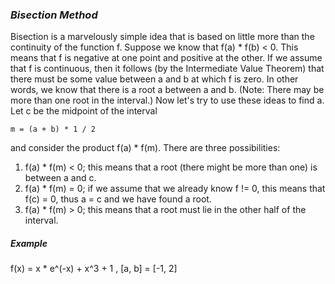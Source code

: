 ### *Bisection Method*
Bisection is a marvelously simple idea that is based on little more than the continuity of the function f. Suppose we know that f(a) * f(b) < 0. This means that f is negative at one point and positive at the other. If we assume that f is continuous, then it follows (by the Intermediate Value Theorem) that there must be some value between a and b at which f is zero. In other words, we know that there is a root a between a and b. (Note: There may be more than one root in the interval.)
Now let's try to use these ideas to find a. Let c be the midpoint of the interval
```
m = (a + b) * 1 / 2
```
and consider the product f(a) * f(m). There are three possibilities:
1. f(a) * f(m) < 0; this means that a root (there might be more than one) is between a and c.
2. f(a) * f(m) = 0; if we assume that we already know f != 0, this means that f(c) = 0, thus a = c and we have found a root.
3. f(a) * f(m) > 0; this means that a root must lie in the other half of the interval.

##### Example
f(x) = x * e^(-x) + x^3 + 1 , [a, b] = [-1, 2]
